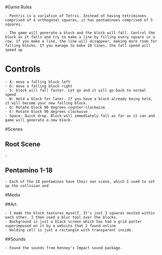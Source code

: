 #Game Rules

	- Pentris is a variation of Tetris. Instead of having tetriminoes comprised of 4 orthogonal squares, it has pentaminoes comprised of 5 squares.
	
	- The game will generate a block and the block will fall. Control the block as it falls and try to make a line by filling every square in a row. If you make a line, the line will disappear, making more room for falling blocks. If you manage to make 10 lines, the fall speed will speed up 
	
# Controls
	- A: move a falling block left
	- D: move a falling block right 
	- S: block will fall faster. Let go and it will go back to normal speed
	- W: Hold a block for later. If you have a block already being held, it will become your new falling block. 
	- Q: Rotate block 90 degrees counter-clockwise
	- E: Rotate block 90 degrees clockwise 
	- Space: Quick drop. Block will immediately fall as far as it can and game will generate a new block. 

#Scenes

## Root Scene
	-  
## Pentamino 1-18
	- Each of the 18 pentaminos have their own scene, which I used to set up the collision and 

#Media

##Art 

	- I made the block textures myself. It's just 3 squares nested within each other. I then used a blur tool over the blocks. 
	- Background is just a black screen which has had a grid patter superimposed on it by a website that I found online
	- Holding cell is just a rectangle with transparent inside. 

##Sounds
	
	- Found the sounds from Kenney's Impact sound package. 
